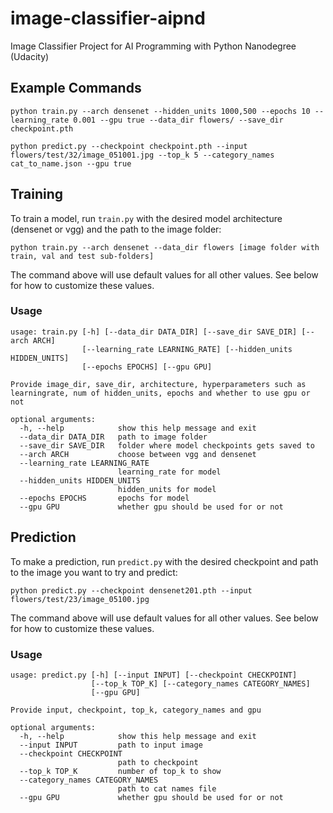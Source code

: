 # image-classifier-aipnd
Image Classifier Project for AI Programming with Python Nanodegree (Udacity)

## Example Commands
```
python train.py --arch densenet --hidden_units 1000,500 --epochs 10 --learning_rate 0.001 --gpu true --data_dir flowers/ --save_dir checkpoint.pth
```
```
python predict.py --checkpoint checkpoint.pth --input flowers/test/32/image_051001.jpg --top_k 5 --category_names cat_to_name.json --gpu true
```

## Training
To train a model, run `train.py` with the desired model architecture (densenet or vgg) and the path to the image folder:

```
python train.py --arch densenet --data_dir flowers [image folder with train, val and test sub-folders]
```
The command above will use default values for all other values. See below for how to customize these values.

### Usage
```
usage: train.py [-h] [--data_dir DATA_DIR] [--save_dir SAVE_DIR] [--arch ARCH]
                [--learning_rate LEARNING_RATE] [--hidden_units HIDDEN_UNITS]
                [--epochs EPOCHS] [--gpu GPU]

Provide image_dir, save_dir, architecture, hyperparameters such as
learningrate, num of hidden_units, epochs and whether to use gpu or not

optional arguments:
  -h, --help            show this help message and exit
  --data_dir DATA_DIR   path to image folder
  --save_dir SAVE_DIR   folder where model checkpoints gets saved to
  --arch ARCH           choose between vgg and densenet
  --learning_rate LEARNING_RATE
                        learning_rate for model
  --hidden_units HIDDEN_UNITS
                        hidden_units for model
  --epochs EPOCHS       epochs for model
  --gpu GPU             whether gpu should be used for or not
```

## Prediction
To make a prediction, run `predict.py` with the desired checkpoint and path to the image you want to try and predict:

```
python predict.py --checkpoint densenet201.pth --input flowers/test/23/image_05100.jpg
```
The command above will use default values for all other values. See below for how to customize these values.

### Usage
```
usage: predict.py [-h] [--input INPUT] [--checkpoint CHECKPOINT]
                  [--top_k TOP_K] [--category_names CATEGORY_NAMES]
                  [--gpu GPU]

Provide input, checkpoint, top_k, category_names and gpu

optional arguments:
  -h, --help            show this help message and exit
  --input INPUT         path to input image
  --checkpoint CHECKPOINT
                        path to checkpoint
  --top_k TOP_K         number of top_k to show
  --category_names CATEGORY_NAMES
                        path to cat names file
  --gpu GPU             whether gpu should be used for or not
```
